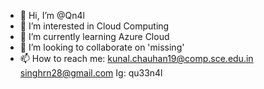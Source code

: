 - 👋 Hi, I’m @Qn4l
- 👀 I’m interested in Cloud Computing
- 🌱 I’m currently learning Azure Cloud
- 💞️ I’m looking to collaborate on 'missing'
- 📫 How to reach me: kunal.chauhan19@comp.sce.edu.in
singhrn28@gmail.com
Ig: qu33n4l

<!---
Qn4l/Qn4l is a ✨ special ✨ repository because its `README.md` (this file) appears on your GitHub profile.
You can click the Preview link to take a look at your changes.
--->
